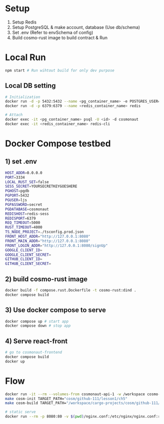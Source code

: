 # Setup
1. Setup Redis
2. Setup PostgreSQL & make account, database (Use db/schema)
3. Set .env (Refer to envSchema of config)
4. Build cosmo-rust image to build contract & Run

# Local Run

```bash
npm start # Run wihtout build for only dev purpose
```
## Local DB setting
```sh
# Initialization
docker run -d -p 5432:5432 --name <pg_container_name> -e POSTGRES_USER=<id> -e POSTGRES_PASSWORD=<pw> postgres
docker run -d -p 6379:6379 --name <redis_container_name> redis

# Attach
docker exec -it <pg_container_name> psql -U <id> -d cosmonaut
docker exec -it <redis_container_name> redis-cli
```

# Docker Compose testbed
## 1) set .env
```sh
HOST_ADDR=0.0.0.0
PORT=3334
LOCAL_RUST_SET=false
SESS_SECRET=YOURSECRETKEYGOESHERE
PGHOST=pgdb
PGPORT=5432
PGUSER=ljs
PGPASSWORD=secret
PGDATABASE=cosmonaut
REDISHOST=redis-sess
REDISPORT=6379
REQ_TIMEOUT=5000
RUST_TIMEOUT=4000
TS_NODE_PROJECT=./tsconfig.prod.json
FRONT_HOST_ADDR="http://127.0.0.1:8080"
FRONT_MAIN_ADDR="http://127.0.0.1:8080"
FRONT_LOGIN_ADDR="http://127.0.0.1:8080/signUp"
GOOGLE_CLIENT_ID=
GOOGLE_CLIENT_SECRET=
GITHUB_CLIENT_ID=
GITHUB_CLIENT_SECRET=
```
## 2) build cosmo-rust image
```sh
docker build -f compose.rust.Dockerfile -t cosmo-rust:dind .
docker compose build
```

## 3) Use docker compose to serve
```sh
docker compose up # start app
docker compose down # stop app
```

## 4) Serve react-front
```sh
# go to cosmonaut-frontend
docker compose build
docker up
```

# Flow
```sh
docker run -it --rm --volumes-from cosmonaut-api-1 -w /workspace cosmo-rust:dind bash
make cosm-init TARGET_PATH="cosm/github-111/lesson1/ch5"
make cosm-build TARGET_PATH="/workspace/cargo-projects/cosm/github-111/lesson1/ch5"

# static serve
docker run --rm -p 8080:80 -v $(pwd)/nginx.conf:/etc/nginx/nginx.conf:ro cosmo-nginx
```